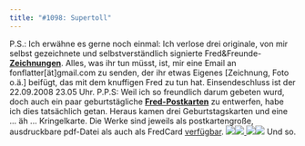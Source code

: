```yaml
---
title: "#1098: Supertoll"
---
```


P.S.: 
Ich erwähne es gerne noch einmal:
Ich verlose drei originale, von mir selbst gezeichnete und selbstverständlich signierte Fred&Freunde-<a href="http://www.fonflatter.de/bilder/3zeichnungen.jpg"><strong>Zeichnungen</strong></a>. 
Alles, was ihr tun müsst, ist, mir eine Email an fonflatter[ät]gmail.com zu senden, der ihr etwas Eigenes [Zeichnung, Foto o.ä.] beifügt, das mit dem knuffigen Fred zu tun hat. 
Einsendeschluss ist der 22.09.2008 23.05 Uhr.
P.P.S:
Weil ich so freundlich darum gebeten wurd, doch auch ein paar geburtstägliche <a href="http://www.fonflatter.de/karten"><strong>Fred-Postkarten</strong></a> zu entwerfen, habe ich dies tatsächlich getan. Heraus kamen drei Geburtstagskarten und eine ... äh ... Kringelkarte. Die Werke sind jeweils als postkartengroße, ausdruckbare pdf-Datei als auch als FredCard <a href="http://www.fonflatter.de/karten">verfügbar</a>.
<a href="http://www.fonflatter.de/karten"><img src="http://www.fonflatter.de/bilder/karten/geschenkturm_s.jpg"><img src="http://www.fonflatter.de/bilder/karten/torte_s.jpg">
<img src="http://www.fonflatter.de/bilder/karten/geschenke_s.jpg"><img src="http://www.fonflatter.de/bilder/karten/kringel_s.jpg"></a>
Und so.
